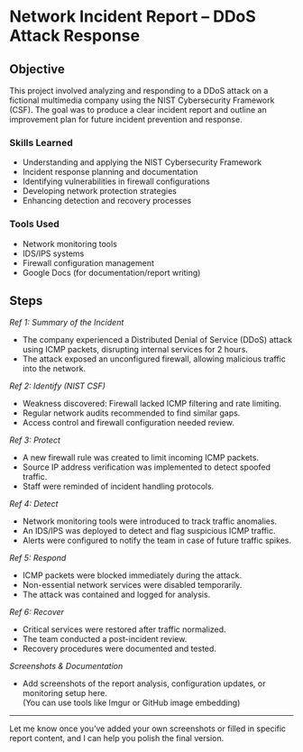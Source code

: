 # Network Incident Report – DDoS Attack Response

## Objective  
This project involved analyzing and responding to a DDoS attack on a fictional multimedia company using the NIST Cybersecurity Framework (CSF). The goal was to produce a clear incident report and outline an improvement plan for future incident prevention and response.

### Skills Learned  
- Understanding and applying the NIST Cybersecurity Framework  
- Incident response planning and documentation  
- Identifying vulnerabilities in firewall configurations  
- Developing network protection strategies  
- Enhancing detection and recovery processes  

### Tools Used  
- Network monitoring tools  
- IDS/IPS systems  
- Firewall configuration management  
- Google Docs (for documentation/report writing)

## Steps  

*Ref 1: Summary of the Incident*  
- The company experienced a Distributed Denial of Service (DDoS) attack using ICMP packets, disrupting internal services for 2 hours.  
- The attack exposed an unconfigured firewall, allowing malicious traffic into the network.

*Ref 2: Identify (NIST CSF)*  
- Weakness discovered: Firewall lacked ICMP filtering and rate limiting.  
- Regular network audits recommended to find similar gaps.  
- Access control and firewall configuration needed review.

*Ref 3: Protect*  
- A new firewall rule was created to limit incoming ICMP packets.  
- Source IP address verification was implemented to detect spoofed traffic.  
- Staff were reminded of incident handling protocols.

*Ref 4: Detect*  
- Network monitoring tools were introduced to track traffic anomalies.  
- An IDS/IPS was deployed to detect and flag suspicious ICMP traffic.  
- Alerts were configured to notify the team in case of future traffic spikes.

*Ref 5: Respond*  
- ICMP packets were blocked immediately during the attack.  
- Non-essential network services were disabled temporarily.  
- The attack was contained and logged for analysis.

*Ref 6: Recover*  
- Critical services were restored after traffic normalized.  
- The team conducted a post-incident review.  
- Recovery procedures were documented and tested.

*Screenshots & Documentation*  
- Add screenshots of the report analysis, configuration updates, or monitoring setup here.  
(You can use tools like Imgur or GitHub image embedding)

---

Let me know once you’ve added your own screenshots or filled in specific report content, and I can help you polish the final version.

